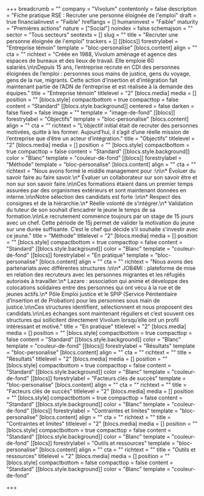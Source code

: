 +++
breadcrumb = ""
company = "Vivolum"
contentonly = false
description = "Fiche pratique RSE : Recruter une personne éloignée de l'emploi"
draft = true
financialinvest = "Faible"
hreflangs = []
humaninvest = "Faible"
maturity = "Premières actions"
nature = ["Social"]
noindex = false
schemajson = ""
sector = "Tous secteurs"
seotexts = []
slug = ""
title = "Recruter une personne éloignée de l'emploi"
trackers = []
[[blocs]]
forestrylabel = "Entreprise témoin"
template = "bloc-personalise"
[blocs.content]
align = ""
cta = ""
richtext = "Créée en 1988, Vivolum aménage et agence des espaces de bureaux et des lieux de travail. Elle emploie 60 salariés.\n\nDepuis 15 ans, l’entreprise recrute en CDI des personnes éloignées de l’emploi : personnes sous mains de justice, gens du voyage, gens de la rue, migrants. Cette action d’insertion et d’intégration fait maintenant partie de l’ADN de l’entreprise et est réalisée à la demande des équipes."
title = "Entreprise témoin"
titlelevel = "2"
[blocs.media]
media = []
position = ""
[blocs.style]
compactbottom = true
compacttop = false
content = "Standard"
[[blocs.style.background]]
centered = false
darken = false
fixed = false
image = ""
template = "image-de-fond"
[[blocs]]
forestrylabel = "Objectifs"
template = "bloc-personalise"
[blocs.content]
align = ""
cta = ""
richtext = "L’objectif initial était de recruter des personnes motivées, quitte à les former. Aujourd’hui, il s’agit d’une réelle mission de l’entreprise que d’être un acteur d’intégration."
title = "Objectifs"
titlelevel = "2"
[blocs.media]
media = []
position = ""
[blocs.style]
compactbottom = true
compacttop = false
content = "Standard"
[[blocs.style.background]]
color = "Blanc"
template = "couleur-de-fond"
[[blocs]]
forestrylabel = "Méthode"
template = "bloc-personalise"
[blocs.content]
align = ""
cta = ""
richtext = "Nous avons formé le middle management pour :\n\n* Évoluer du savoir faire au faire savoir.\n* Évaluer un collaborateur sur son savoir être et non sur son savoir faire.\n\nCes formations étaient dans un premier temps assurées par des organismes extérieurs et sont maintenant données en interne.\n\nNotre sélection des candidats est forte :\n\n* Respect des consignes et de la hiérarchie.\n* Réelle volonté de s’intégrer.\n* Validation du tuteur de son souhait d’encadrer le jeune le temps de sa formation.\n\nLe recrutement commence toujours par un stage de 15 jours avec un chef. Cette période de 15j permet de valider la motivation du jeune sur une durée suffisante. C’est le chef qui décide s’il souhaite s’investir avec ce jeune."
title = "Méthode"
titlelevel = "2"
[blocs.media]
media = []
position = ""
[blocs.style]
compactbottom = true
compacttop = false
content = "Standard"
[[blocs.style.background]]
color = "Blanc"
template = "couleur-de-fond"
[[blocs]]
forestrylabel = "En pratique"
template = "bloc-personalise"
[blocs.content]
align = ""
cta = ""
richtext = "Nous avons des partenariats avec différentes structures :\n\n* JOB4MI : plateforme de mise en relation des recruteurs avec les personnes migrantes et les réfugiés autorisés à travailler.\n* Lazare : association qui anime et développe des colocations solidaires entre des personnes qui ont vécu à la rue et de jeunes actifs.\n* Pôle Emploi justice et le SPIP (Service Pénitentiaire d’Insertion et de Probation) pour les personnes sous main de justice.\n\nCes structures identifient, sélectionnent et nous proposent des candidats.\n\nLes échanges sont maintenant réguliers et c’est souvent ces structures qui sollicitent directement Vivolum lorsqu’elle ont un profil intéressant et motivé."
title = "En pratique"
titlelevel = "2"
[blocs.media]
media = []
position = ""
[blocs.style]
compactbottom = true
compacttop = false
content = "Standard"
[[blocs.style.background]]
color = "Blanc"
template = "couleur-de-fond"
[[blocs]]
forestrylabel = "Résultats"
template = "bloc-personalise"
[blocs.content]
align = ""
cta = ""
richtext = ""
title = "Résultats"
titlelevel = "2"
[blocs.media]
media = []
position = ""
[blocs.style]
compactbottom = true
compacttop = false
content = "Standard"
[[blocs.style.background]]
color = "Blanc"
template = "couleur-de-fond"
[[blocs]]
forestrylabel = "Facteurs clés de succès"
template = "bloc-personalise"
[blocs.content]
align = ""
cta = ""
richtext = ""
title = "Facteurs clés de succès"
titlelevel = "2"
[blocs.media]
media = []
position = ""
[blocs.style]
compactbottom = true
compacttop = false
content = "Standard"
[[blocs.style.background]]
color = "Blanc"
template = "couleur-de-fond"
[[blocs]]
forestrylabel = "Contraintes et limites"
template = "bloc-personalise"
[blocs.content]
align = ""
cta = ""
richtext = ""
title = "Contraintes et limites"
titlelevel = "2"
[blocs.media]
media = []
position = ""
[blocs.style]
compactbottom = true
compacttop = false
content = "Standard"
[[blocs.style.background]]
color = "Blanc"
template = "couleur-de-fond"
[[blocs]]
forestrylabel = "Outils et ressources"
template = "bloc-personalise"
[blocs.content]
align = ""
cta = ""
richtext = ""
title = "Outils et ressources"
titlelevel = "2"
[blocs.media]
media = []
position = ""
[blocs.style]
compactbottom = false
compacttop = false
content = "Standard"
[[blocs.style.background]]
color = "Blanc"
template = "couleur-de-fond"

+++
